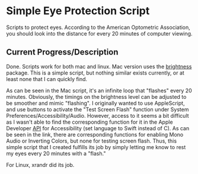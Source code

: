 # Simple Eye Protection Script
Scripts to protect eyes. According to the American Optometric Association, you should look into the distance for every 20 minutes of computer viewing.

## Current Progress/Description
Done. Scripts work for both mac and linux. Mac version uses the [brightness](https://formulae.brew.sh/formula/brightness) package. This is a simple script, but nothing similar exists currently, or at least none that I can quickly find.

As can be seen in the Mac script, it's an infinite loop that "flashes" every 20 minutes. Obviously, the timings on the brightness level can be adjusted to be smoother and mimic "flashing". I originally wanted to use AppleScript, and use buttons to activate the "Test Screen Flash" function under System Preferences/Accessibility/Audio. However, access to it seems a bit difficult as I wasn't able to find the corresponding function for it in the Apple Developer [API](https://developer.apple.com/documentation/uikit/accessibility) for Accessibility (set language to Swift instead of C). As can be seen in the link, there are corresponding functions for enabling Mono Audio or Inverting Colors, but none for testing screen flash. Thus, this simple script that I created fulfills its job by simply letting me know to rest my eyes every 20 minutes with a "flash."  

For Linux, xrandr did its job.

